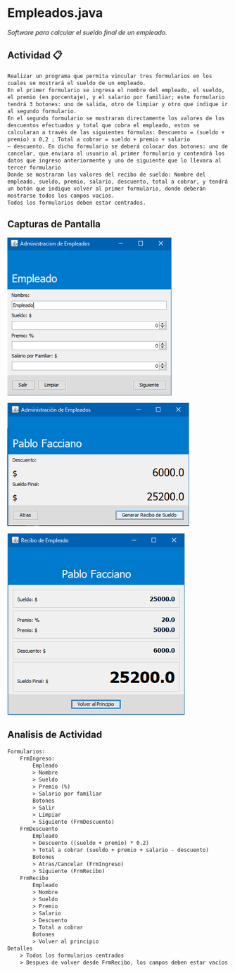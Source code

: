 # Empleados.java
_Software para calcular el sueldo final de un empleado._

## Actividad 📋

```
Realizar un programa que permita vincular tres formularios en los cuales se mostrará el sueldo de un empleado. 
En el primer formulario se ingresa el nombre del empleado, el sueldo, el premio (en porcentaje), y el salario por familiar; este formulario tendrá 3 botones: uno de salida, otro de limpiar y otro que indique ir al segundo formulario. 
En el segundo formulario se mostraran directamente los valores de los descuentos efectuados y total que cobra el empleado, estos se calcularan a través de las siguientes fórmulas: Descuento = (sueldo + premio) x 0,2 ; Total a cobrar = sueldo + premio + salario 
– descuento. En dicho formulario se deberá colocar dos botones: uno de cancelar, que enviara al usuario al primer formulario y contendrá los datos que ingreso anteriormente y uno de siguiente que lo llevara al tercer formulario 
Donde se mostraran los valores del recibo de sueldo: Nombre del empleado, sueldo, premio, salario, descuento, total a cobrar, y tendrá un botón que indique volver al primer formulario, donde deberán mostrarse todos los campos vacios. 
Todos los formularios deben estar centrados.
```

## Capturas de Pantalla

![Screen 1, Empleados, Java, Pablo Facciano](https://raw.githubusercontent.com/PabloFac/Empleados.java/master/screen1.png)

![Screen 2, Empleados, Java, Pablo Facciano](https://raw.githubusercontent.com/PabloFac/Empleados.java/master/screen2.png)

![Screen 3, Empleados, Java, Pablo Facciano](https://raw.githubusercontent.com/PabloFac/Empleados.java/master/screen3.png)

## Analisis de Actividad

```
Formularios:
	FrmIngreso:
		Empleado
		> Nombre
		> Sueldo
		> Premio (%)
		> Salario por familiar
		Botones
		> Salir
		> Limpiar
		> Siguiente (FrmDescuento)
	FrmDescuento
		Empleado
		> Descuento ((sueldo + premio) * 0.2)
		> Total a cobrar (sueldo + premio + salario - descuento)
		Botones
		> Atras/Cancelar (FrmIngreso)
		> Siguiente (FrmRecibo)
	FrmRecibo
		Empleado
		> Nombre
		> Sueldo
		> Premio
		> Salario
		> Descuento
		> Total a cobrar
		Botones
		> Volver al principio
Detalles
	> Todos los formularios centrados
	> Despues de volver desde FrmRecibo, los campos deben estar vacíos
```
